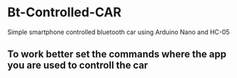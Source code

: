 # Bt-Controlled-CAR
Simple smartphone controlled bluetooth car using Arduino Nano and HC-05

## To work better set the commands where the app you are used to controll the car

